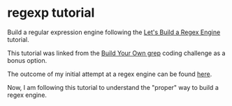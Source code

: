 # regexp tutorial

Build a regular expression engine following the [Let's Build a Regex Engine](https://kean.blog/post/lets-build-regex) tutorial.

This tutorial was linked from the [Build Your Own grep](https://codingchallenges.fyi/challenges/challenge-grep) coding challenge as a bonus option.

The outcome of my initial attempt at a regex engine can be found [here](../regexp/go.mod).

Now, I am following this tutorial to understand the "proper" way to build a regex engine.

